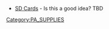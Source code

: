 -   [SD
    Cards](http://www.amazon.com/s/ref=sr_st?keywords=SDHC&qid=1375827391&rh=n%3A172282%2Ck%3ASDHC&sort=price) -
    Is this a good idea? TBD

[Category:PA_SUPPLIES](Category:PA_SUPPLIES)
